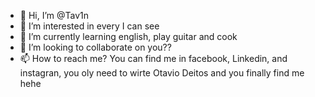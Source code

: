 - 👋 Hi, I’m @Tav1n
- 👀 I’m interested in every I can see
- 🌱 I’m currently learning english, play guitar and cook 
- 💞️ I’m looking to collaborate on you??
- 📫 How to reach me? You can find me in facebook, Linkedin, and instagran, you oly need to wirte Otavio Deitos and you finally find me hehe

<!---
Tav1n/Tav1n is a ✨ special ✨ repository because its `README.md` (this file) appears on your GitHub profile.
You can click the Preview link to take a look at your changes.
--->
